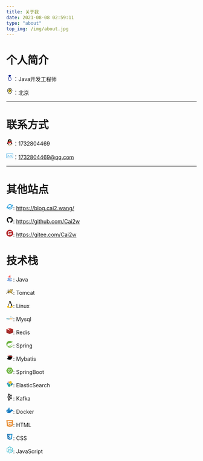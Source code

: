 ```yaml
---
title: 关于我
date: 2021-08-08 02:59:11
type: "about"
top_img: /img/about.jpg
---
```


# 个人简介

<svg t="1628617905830" class="icon" viewBox="0 0 1024 1024" version="1.1" xmlns="http://www.w3.org/2000/svg" p-id="2006" width="18" height="18"><path d="M512 992c-25.6 0-44.8-6.4-70.4-19.2l-108.8-57.6c-70.4-38.4-96-121.6-70.4-198.4L384 390.4c6.4-6.4 12.8-12.8 19.2-25.6 0 0-6.4-6.4-6.4-12.8l-51.2-89.6c-19.2-38.4-12.8-76.8 6.4-115.2s57.6-51.2 96-51.2h140.8c38.4 0 70.4 19.2 89.6 44.8 19.2 32 25.6 64 19.2 102.4-19.2 64-76.8 108.8-147.2 108.8h-19.2c-38.4 6.4-70.4 32-83.2 64l-121.6 326.4c-19.2 44.8 0 96 44.8 115.2l102.4 57.6c25.6 12.8 57.6 12.8 83.2 0l108.8-64c38.4-25.6 57.6-70.4 44.8-115.2l-89.6-243.2c-6.4-12.8 6.4-32 19.2-38.4 19.2-6.4 32 6.4 38.4 19.2l83.2 249.6c25.6 70.4-6.4 153.6-70.4 192l-108.8 64c-19.2 6.4-44.8 12.8-70.4 12.8z m-64-832c-19.2 0-32 6.4-44.8 25.6-6.4 12.8-12.8 32 0 44.8L448 320c25.6-19.2 51.2-25.6 83.2-25.6h19.2c38.4 0 76.8-25.6 89.6-64 6.4-12.8 0-32-6.4-44.8-12.8-19.2-25.6-25.6-38.4-25.6H448z" fill="#061D8C" p-id="2007"></path><path d="M450.133333 352l192-64L672 192 576 130.133333l-179.2 17.066667-32 74.666667 42.666667 98.133333z" fill="#061D8C" p-id="2008"></path></svg>：Java开发工程师

<svg t="1628617929627" class="icon" viewBox="0 0 1024 1024" version="1.1" xmlns="http://www.w3.org/2000/svg" p-id="3773" width="18" height="18"><path d="M512.396 959.558c-93.676 0-367.346-339.086-367.346-528.266 0-202.879 164.466-367.345 367.346-367.345 202.875 0 367.341 164.466 367.341 367.345 0 188.756-273.951 528.266-367.341 528.266z m0-838.671c-171.666 0-310.833 139.162-310.833 310.828 0 178.866 264.206 464.69 310.833 471.33 45.777-6.641 310.827-292.606 310.827-471.33 0.001-171.666-139.162-310.828-310.827-310.828z m0 0" p-id="3774"></path><path d="M726.443 427.76c0 118.394-173.643 316.62-214.475 316.62-40.831 0-214.329-198.225-214.329-316.62 2.986-116.267 98.096-208.969 214.403-208.969 116.305 0 211.417 92.702 214.401 208.969z m0 0" fill="#FEDB26" p-id="3775"></path><path d="M512.396 556.327c-63.641 0.175-121.11-38.03-145.585-96.776-24.471-58.747-11.125-126.454 33.815-171.517 44.939-45.059 112.611-58.593 171.422-34.281 58.815 24.317 97.174 81.684 97.174 145.325-0.077 86.652-70.179 156.942-156.826 157.249z m0-257.987c-55.638 0-100.74 45.101-100.74 100.739 0 55.634 45.102 100.736 100.74 100.736 55.634 0 100.736-45.102 100.736-100.736-0.078-55.603-45.133-100.663-100.736-100.739z m0 0" p-id="3776"></path></svg>：北京

----

# 联系方式

<svg t="1591707373682" class="icon" viewBox="0 0 1024 1024" version="1.1" xmlns="http://www.w3.org/2000/svg" p-id="2249" width="18" height="18"><path d="M511.09761 957.257c-80.159 0-153.737-25.019-201.11-62.386-24.057 6.702-54.831 17.489-74.252 30.864-16.617 11.439-14.546 23.106-11.55 27.816 13.15 20.689 225.583 13.211 286.912 6.767v-3.061z" fill="#FAAD08" p-id="2250"></path><path d="M496.65061 957.257c80.157 0 153.737-25.019 201.11-62.386 24.057 6.702 54.83 17.489 74.253 30.864 16.616 11.439 14.543 23.106 11.55 27.816-13.15 20.689-225.584 13.211-286.914 6.767v-3.061z" fill="#FAAD08" p-id="2251"></path><path d="M497.12861 474.524c131.934-0.876 237.669-25.783 273.497-35.34 8.541-2.28 13.11-6.364 13.11-6.364 0.03-1.172 0.542-20.952 0.542-31.155C784.27761 229.833 701.12561 57.173 496.64061 57.162 292.15661 57.173 209.00061 229.832 209.00061 401.665c0 10.203 0.516 29.983 0.547 31.155 0 0 3.717 3.821 10.529 5.67 33.078 8.98 140.803 35.139 276.08 36.034h0.972z" fill="#000000" p-id="2252"></path><path d="M860.28261 619.782c-8.12-26.086-19.204-56.506-30.427-85.72 0 0-6.456-0.795-9.718 0.148-100.71 29.205-222.773 47.818-315.792 46.695h-0.962C410.88561 582.017 289.65061 563.617 189.27961 534.698 185.44461 533.595 177.87261 534.063 177.87261 534.063 166.64961 563.276 155.56661 593.696 147.44761 619.782 108.72961 744.168 121.27261 795.644 130.82461 796.798c20.496 2.474 79.78-93.637 79.78-93.637 0 97.66 88.324 247.617 290.576 248.996a718.01 718.01 0 0 1 5.367 0C708.80161 950.778 797.12261 800.822 797.12261 703.162c0 0 59.284 96.111 79.783 93.637 9.55-1.154 22.093-52.63-16.623-177.017" fill="#000000" p-id="2253"></path><path d="M434.38261 316.917c-27.9 1.24-51.745-30.106-53.24-69.956-1.518-39.877 19.858-73.207 47.764-74.454 27.875-1.224 51.703 30.109 53.218 69.974 1.527 39.877-19.853 73.2-47.742 74.436m206.67-69.956c-1.494 39.85-25.34 71.194-53.24 69.956-27.888-1.238-49.269-34.559-47.742-74.435 1.513-39.868 25.341-71.201 53.216-69.974 27.909 1.247 49.285 34.576 47.767 74.453" fill="#FFFFFF" p-id="2254"></path><path d="M683.94261 368.627c-7.323-17.609-81.062-37.227-172.353-37.227h-0.98c-91.29 0-165.031 19.618-172.352 37.227a6.244 6.244 0 0 0-0.535 2.505c0 1.269 0.393 2.414 1.006 3.386 6.168 9.765 88.054 58.018 171.882 58.018h0.98c83.827 0 165.71-48.25 171.881-58.016a6.352 6.352 0 0 0 1.002-3.395c0-0.897-0.2-1.736-0.531-2.498" fill="#FAAD08" p-id="2255"></path><path d="M467.63161 256.377c1.26 15.886-7.377 30-19.266 31.542-11.907 1.544-22.569-10.083-23.836-25.978-1.243-15.895 7.381-30.008 19.25-31.538 11.927-1.549 22.607 10.088 23.852 25.974m73.097 7.935c2.533-4.118 19.827-25.77 55.62-17.886 9.401 2.07 13.75 5.116 14.668 6.316 1.355 1.77 1.726 4.29 0.352 7.684-2.722 6.725-8.338 6.542-11.454 5.226-2.01-0.85-26.94-15.889-49.905 6.553-1.579 1.545-4.405 2.074-7.085 0.242-2.678-1.834-3.786-5.553-2.196-8.135" fill="#000000" p-id="2256"></path><path d="M504.33261 584.495h-0.967c-63.568 0.752-140.646-7.504-215.286-21.92-6.391 36.262-10.25 81.838-6.936 136.196 8.37 137.384 91.62 223.736 220.118 224.996H506.48461c128.498-1.26 211.748-87.612 220.12-224.996 3.314-54.362-0.547-99.938-6.94-136.203-74.654 14.423-151.745 22.684-215.332 21.927" fill="#FFFFFF" p-id="2257"></path><path d="M323.27461 577.016v137.468s64.957 12.705 130.031 3.91V591.59c-41.225-2.262-85.688-7.304-130.031-14.574" fill="#EB1C26" p-id="2258"></path><path d="M788.09761 432.536s-121.98 40.387-283.743 41.539h-0.962c-161.497-1.147-283.328-41.401-283.744-41.539l-40.854 106.952c102.186 32.31 228.837 53.135 324.598 51.926l0.96-0.002c95.768 1.216 222.4-19.61 324.6-51.924l-40.855-106.952z" fill="#EB1C26" p-id="2259"></path></svg>：1732804469

<svg t="1628618002420" class="icon" viewBox="0 0 1024 1024" version="1.1" xmlns="http://www.w3.org/2000/svg" p-id="5360" width="18" height="18"><path d="M938.666667 853.333333 85.333333 853.333333c-47.061333 0-85.333333-38.272-85.333333-85.333333L0 256c0-47.061333 38.272-85.333333 85.333333-85.333333l853.333333 0c47.061333 0 85.333333 38.272 85.333333 85.333333l0 512C1024 815.061333 985.728 853.333333 938.666667 853.333333zM85.333333 213.333333c-23.530667 0-42.666667 19.136-42.666667 42.666667l0 512c0 23.530667 19.136 42.666667 42.666667 42.666667l853.333333 0c23.530667 0 42.666667-19.136 42.666667-42.666667L981.333333 256c0-23.530667-19.136-42.666667-42.666667-42.666667L85.333333 213.333333z" fill="#1296db" p-id="5361"></path><path d="M512 622.741333 137.749333 380.586667c-9.898667-6.421333-12.736-19.605333-6.336-29.504s19.605333-12.714667 29.504-6.336L512 571.925333 863.082667 344.746667c9.898667-6.378667 23.104-3.562667 29.504 6.336s3.562667 23.082667-6.336 29.504L512 622.741333z" fill="#1296db" p-id="5362"></path><path d="M128.021333 725.333333c-6.890667 0-13.674667-3.328-17.770667-9.493333-6.549333-9.813333-3.904-23.04 5.909333-29.589333l192-128c9.813333-6.549333 23.061333-3.904 29.589333 5.909333 6.549333 9.813333 3.904 23.04-5.909333 29.589333l-192 128C136.192 724.16 132.074667 725.333333 128.021333 725.333333z" fill="#1296db" p-id="5363"></path><path d="M895.978667 725.333333c-4.053333 0-8.170667-1.173333-11.818667-3.584l-192-128c-9.813333-6.549333-12.458667-19.776-5.909333-29.589333 6.528-9.813333 19.754667-12.458667 29.589333-5.909333l192 128c9.813333 6.549333 12.458667 19.776 5.909333 29.589333C909.653333 722.005333 902.869333 725.333333 895.978667 725.333333z" fill="#1296db" p-id="5364"></path></svg>：1732804469@qq.com

----

# 其他站点

<svg t="1628618140302" class="icon" viewBox="0 0 1024 1024" version="1.1" xmlns="http://www.w3.org/2000/svg" p-id="9140" width="18" height="18"><path d="M981.504 260.608c-28.672-64-136.704-61.44-222.72-48.128A372.224 372.224 0 0 0 163.84 489.472C96.256 524.8 12.8 619.52 40.96 681.984c16.896 37.888 60.416 57.344 128.512 57.344a473.088 473.088 0 0 0 67.072-5.632 373.248 373.248 0 0 0 668.16-157.696 40.448 40.448 0 1 0-79.36-12.8 292.864 292.864 0 0 1-498.688 153.6 1479.168 1479.168 0 0 0 256-89.6 1455.616 1455.616 0 0 0 261.12-147.968 40.448 40.448 0 0 0 29.184 5.632 40.96 40.96 0 0 0 31.232-47.616v-5.12c71.168-67.072 98.304-124.928 77.312-171.52z m-865.28 390.144a174.08 174.08 0 0 1 51.2-68.608 381.44 381.44 0 0 0 23.04 75.776 135.68 135.68 0 0 1-74.24-7.168z m432.128-97.28a1364.48 1364.48 0 0 1-272.896 92.16A293.376 293.376 0 1 1 808.96 403.456a1362.432 1362.432 0 0 1-260.608 150.016zM870.4 348.16a409.6 409.6 0 0 0-38.912-62.464 172.032 172.032 0 0 1 74.24 7.168c3.584 10.24-8.192 29.696-35.328 55.296z" p-id="9141" fill="#1296db"></path></svg>: https://blog.cai2.wang/

<svg t="1628618185078" class="icon" viewBox="0 0 1024 1024" version="1.1" xmlns="http://www.w3.org/2000/svg" p-id="10031" width="18" height="18"><path d="M960 512a435.2 435.2 0 0 1-85.76 263.36 440 440 0 0 1-220.48 161.92 26.88 26.88 0 0 1-23.04-4.16 22.72 22.72 0 0 1-7.04-17.6v-122.88a104.64 104.64 0 0 0-30.4-82.88 416 416 0 0 0 59.52-10.24 218.24 218.24 0 0 0 54.72-23.04 164.8 164.8 0 0 0 47.04-38.4 184 184 0 0 0 32-61.44 293.76 293.76 0 0 0 12.16-88 168.64 168.64 0 0 0-46.4-120 154.88 154.88 0 0 0-4.48-119.04 76.48 76.48 0 0 0-47.04 6.4 300.48 300.48 0 0 0-53.76 25.6l-22.08 13.76a416 416 0 0 0-224 0c-6.4-4.48-14.4-9.28-24.64-15.68A326.08 326.08 0 0 0 326.4 256a82.88 82.88 0 0 0-50.24-8 156.8 156.8 0 0 0-4.16 120 173.76 173.76 0 0 0-46.08 120.64A288 288 0 0 0 238.08 576a196.48 196.48 0 0 0 32 61.44 152 152 0 0 0 47.04 39.04 267.84 267.84 0 0 0 54.72 23.04 414.08 414.08 0 0 0 59.84 10.24 92.48 92.48 0 0 0-28.8 60.16 99.2 99.2 0 0 1-26.56 8.32 167.36 167.36 0 0 1-32 2.88A69.12 69.12 0 0 1 303.36 768a109.44 109.44 0 0 1-32-36.48 96 96 0 0 0-28.16-30.4 80.64 80.64 0 0 0-28.8-14.08h-11.52a41.6 41.6 0 0 0-16.96 2.56q-4.8 2.88-2.88 6.72a44.16 44.16 0 0 0 5.44 8 55.36 55.36 0 0 0 7.68 7.36l4.16 2.56a78.08 78.08 0 0 1 25.6 22.08 157.76 157.76 0 0 1 18.24 29.44l5.76 13.44a72.32 72.32 0 0 0 25.6 36.16 96 96 0 0 0 38.72 16.64 196.16 196.16 0 0 0 40.32 4.16 182.08 182.08 0 0 0 32-2.24l13.44-2.24v83.84a23.04 23.04 0 0 1-7.68 17.6 27.84 27.84 0 0 1-23.36 4.16 438.08 438.08 0 0 1-219.2-162.88A427.84 427.84 0 0 1 64 512a437.44 437.44 0 0 1 60.16-224A443.52 443.52 0 0 1 288 124.16 437.44 437.44 0 0 1 512 64a437.44 437.44 0 0 1 224 60.16A443.52 443.52 0 0 1 899.84 288 436.8 436.8 0 0 1 960 512z" fill="#000000" p-id="10032"></path></svg>: https://github.com/Cai2w

<svg t="1628618213218" class="icon" viewBox="0 0 1024 1024" version="1.1" xmlns="http://www.w3.org/2000/svg" p-id="11035" width="18" height="18"><path d="M512 0C230.4 0 0 230.4 0 512s230.4 512 512 512 512-230.4 512-512S793.6 0 512 0z m284.8 313.6c0 12.8-12.8 25.6-25.6 25.6H416c-41.6 0-76.8 35.2-76.8 76.8v243.2c0 12.8 12.8 25.6 25.6 25.6h240c41.6 0 76.8-35.2 76.8-76.8v-12.8c0-12.8-12.8-25.6-25.6-25.6H480c-12.8 0-25.6-12.8-25.6-25.6v-64c0-12.8 12.8-25.6 25.6-25.6h291.2c12.8 0 25.6 12.8 25.6 25.6v144c0 92.8-76.8 169.6-169.6 169.6H252.8c-12.8 0-25.6-12.8-25.6-25.6V412.8C227.2 310.4 310.4 224 416 224h355.2c12.8 0 25.6 12.8 25.6 25.6v64z" fill="#B32225" p-id="11036"></path></svg>: https://gitee.com/Cai2w

# 技术栈

<svg t="1628618038755" class="icon" viewBox="0 0 1024 1024" version="1.1" xmlns="http://www.w3.org/2000/svg" p-id="6253" width="18" height="18"><path d="M725.942857 170.057143c-29.257143 20.114286-56.685714 38.4-87.771428 62.171428-23.771429 18.285714-65.828571 45.714286-67.657143 78.628572-3.657143 53.028571 78.628571 102.4 34.742857 170.057143-16.457143 25.6-43.885714 36.571429-78.628572 53.028571-3.657143-7.314286 9.142857-14.628571 14.628572-21.942857 54.857143-78.628571-56.685714-104.228571-42.057143-201.142857 14.628571-96.914286 124.342857-128 226.742857-140.8z" fill="#eb382b" p-id="6254"></path><path d="M380.342857 491.885714c-25.6 10.971429-69.485714 14.628571-87.771428 40.228572 18.285714 14.628571 45.714286 14.628571 71.314285 14.628571 106.057143 5.485714 235.885714-3.657143 325.485715-20.114286 3.657143 7.314286-12.8 18.285714-21.942858 23.771429-56.685714 42.057143-232.228571 53.028571-352.914285 45.714286-40.228571-3.657143-133.485714-12.8-133.485715-49.371429-1.828571-43.885714 113.371429-49.371429 159.085715-53.028571 9.142857 0 25.6-3.657143 40.228571-1.828572zM327.314286 603.428571c10.971429 1.828571-9.142857 9.142857-5.485715 16.457143 42.057143 42.057143 175.542857 29.257143 241.371429 16.457143 14.628571-3.657143 27.428571-10.971429 38.4-9.142857 23.771429 1.828571 40.228571 31.085714 62.171429 34.742857-74.971429 34.742857-221.257143 51.2-329.142858 29.257143-27.428571-5.485714-74.971429-20.114286-76.8-42.057143-1.828571-27.428571 47.542857-40.228571 69.485715-45.714286z m32.914285 102.4c7.314286 1.828571-3.657143 7.314286-1.828571 9.142858 21.942857 40.228571 135.314286 25.6 192 12.8 10.971429-3.657143 21.942857-10.971429 32.914286-9.142858 29.257143 1.828571 40.228571 32.914286 64 38.4-80.457143 47.542857-272.457143 67.657143-351.085715 7.314286-5.485714-45.714286 31.085714-49.371429 64-58.514286z" fill="#2365C4" p-id="6255"></path><path d="M288.914286 780.8c-23.771429 5.485714-84.114286-1.828571-87.771429 29.257143-1.828571 12.8 20.114286 27.428571 34.742857 32.914286 80.457143 31.085714 243.2 34.742857 378.514286 20.114285 62.171429-7.314286 179.2-27.428571 164.571429-91.428571 18.285714 1.828571 34.742857 14.628571 38.4 32.914286 7.314286 69.485714-149.942857 96.914286-213.942858 104.228571-138.971429 14.628571-310.857143 12.8-418.742857-23.771429-34.742857-10.971429-76.8-34.742857-74.971428-67.657142 1.828571-56.685714 137.142857-73.142857 179.2-36.571429z" fill="#2365C4" p-id="6256"></path><path d="M499.2 987.428571c-93.257143-10.971429-182.857143-23.771429-257.828571-56.685714 197.485714 47.542857 486.4 43.885714 625.371428-56.685714 7.314286-5.485714 14.628571-16.457143 23.771429-14.628572-34.742857 104.228571-168.228571 111.542857-283.428572 129.828572 0-1.828571-107.885714-1.828571-107.885714-1.828572z" fill="#2365C4" p-id="6257"></path><path d="M563.2 0c16.457143 16.457143 29.257143 47.542857 29.257143 78.628571 0 96.914286-102.4 151.771429-151.771429 215.771429-10.971429 14.628571-25.6 36.571429-25.6 60.342857 0 53.028571 54.857143 111.542857 74.971429 153.6-32.914286-21.942857-74.971429-53.028571-106.057143-87.771428-29.257143-36.571429-60.342857-93.257143-32.914286-144.457143 40.228571-74.971429 162.742857-120.685714 206.628572-201.142857 10.971429-20.114286 20.114286-51.2 5.485714-74.971429z" fill="#FF1515" p-id="6258"></path><path d="M711.314286 517.485714c51.2-43.885714 138.971429-27.428571 140.8 47.542857 3.657143 85.942857-89.6 135.314286-159.085715 138.971429 31.085714-29.257143 115.2-78.628571 100.571429-149.942857-7.314286-27.428571-42.057143-45.714286-82.285714-36.571429z" fill="#2365C4" p-id="6259"></path></svg>: Java

<svg t="1628618060913" class="icon" viewBox="0 0 1414 1024" version="1.1" xmlns="http://www.w3.org/2000/svg" p-id="7232" width="18" height="18"><path d="M244.589714 658.919619c16.969143 20.870095 34.864762 40.96 53.638096 60.172191a241.859048 241.859048 0 0 0-118.24762 77.482666c-37.059048 44.714667-56.661333 103.765333-52.175238 154.428953H29.257143c19.797333-42.910476 98.742857-166.912 215.381333-292.08381m1142.345143 319.000381h-119.954286c-275.017143-143.555048-516.534857-244.784762-773.071238-266.873905 0.536381-35.693714 6.875429-76.117333 19.114667-121.173333l-23.649524-6.339048c-12.53181 46.32381-19.114667 88.161524-19.846095 125.659429a1205.052952 1205.052952 0 0 0-80.798476-2.681905c-23.015619 0-43.983238 2.145524-63.097905 5.851429-24.917333-24.868571-46.177524-48.713143-64.219429-71.241143 118.345143-123.221333 313.246476-234.691048 482.840381-276.675048 47.786667 158.768762 150.28419 267.556571 274.67581 340.748191 9.118476-5.217524 18.090667-10.727619 26.916571-16.432762l217.039238 233.667047 9.508572-0.828952c59.294476-5.071238 92.94019 27.062857 101.912381 37.059048 6.534095 7.314286 10.435048 13.994667 12.629333 19.260952" fill="#D1A41A" p-id="7233"></path><path d="M1281.024 196.315429c4.388571 215.625143-105.618286 387.267048-259.657143 475.282285-261.412571-130.194286-310.613333-460.214857-266.093714-637.220571 12.385524 67.681524 34.962286 110.104381 83.626667 130.925714 106.154667-30.378667 252.245333-32.768 359.862857-3.120762 44.860952-32.572952 62.22019-82.407619 71.728762-125.903238 11.849143 50.614857 10.48381 160.036571 10.532571 160.036572" fill="#FFDC76" p-id="7234"></path><path d="M928.816762 225.133714c9.020952 0 15.36 3.657143 19.943619 11.50781 10.727619 18.529524 8.97219 54.954667 0.048762 93.037714h-72.265143v15.847619h68.217905a334.165333 334.165333 0 0 1-29.208381 72.167619L911.847619 424.228571l90.453333 56.953905-50.95619 33.548191 8.777143 13.214476 56.905143-37.546667 61.44 40.131048 8.435809-13.409524-56.953905-35.254857s85.187048-55.344762 89.429334-58.026667l-0.097524-0.097524h0.097524c-18.773333-27.696762-24.722286-51.346286-16.871619-78.262857h6.339047l68.754286-0.048762 0.146286-15.798857h-69.241905c12.775619-29.988571 30.622476-57.051429 94.354286-57.051428v-15.798858c-58.806857 0-94.012952 23.356952-110.83581 72.850286h-126.927238c8.874667-39.594667 10.435048-78.506667-2.681905-100.985905a37.156571 37.156571 0 0 0-33.645714-19.407238c-52.370286 0-73.094095 53.589333-73.923048 55.832381l14.823619 5.558857c0.731429-1.950476 17.846857-45.543619 59.148191-45.543619z m88.015238 246.491429l-66.901333-42.130286 130.779428 0.048762-63.878095 42.081524z m69.534476-126.098286c-5.607619 17.944381-3.364571 44.958476 10.48381 68.169143h-161.206857a378.392381 378.392381 0 0 0 25.551238-68.169143h125.171809zM871.716571 272.725333" fill="#000000" p-id="7235"></path><path d="M1392.493714 941.933714c-26.819048-30.037333-79.433143-44.227048-123.367619-43.203047-27.989333-33.304381-176.518095-190.171429-206.555428-221.769143a566.857143 566.857143 0 0 0 157.159619-167.204572h81.968762v-17.554285h-71.582477c4.583619-8.143238 8.97219-16.384 13.165715-24.673524h58.416762v-17.603048h-49.932191c37.10781-80.164571 57.636571-172.129524 55.637333-272.822857l0.24381 0.097524c-0.146286-27.550476-8.679619-143.945143-24.478476-176.030476-42.76419 16.237714-120.539429 68.900571-138.142476 122.733714a857.136762 857.136762 0 0 0-262.826667 3.31581C868.205714 69.241905 798.281143 24.966095 745.618286 0c-22.28419 37.546667-32.134095 124.537905-29.598476 186.270476l-0.292572 0.146286c2.096762 55.783619 9.654857 106.983619 21.845333 154.038857-182.320762 45.153524-380.830476 164.62019-491.812571 280.039619-51.98019-70.168381-72.606476-127.75619-78.701714-171.349333-7.801905-55.100952 5.36381-105.618286 38.034285-146.139429C256.097524 239.616 328.655238 235.129905 403.260952 247.710476c-1.462857 11.800381 0.048762 23.064381 4.778667 29.988572 19.748571 29.159619 125.756952 39.399619 189.049905 11.166476-46.713905-65.438476-141.312-97.377524-167.497143-84.601905a44.860952 44.860952 0 0 0-19.748571 21.113905c-25.795048-4.632381-51.395048-8.045714-70.070858-7.899429-65.828571 0.487619-116.053333 23.454476-153.746285 70.217143-36.961524 45.933714-51.882667 102.985143-43.203048 164.912762 8.240762 58.660571 37.302857 121.07581 85.967238 185.782857-7.899429 8.484571-15.701333 17.066667-23.405714 25.697524C86.747429 796.769524 0 939.154286 0 962.80381v12.190476h156.525714l-2.730666-14.482286c-8.777143-46.713905 8.825905-105.130667 45.007238-148.72381 22.674286-27.452952 60.318476-58.709333 119.320381-73.142857 52.516571 51.2 119.417905 105.618286 193.877333 158.134857h116.345905v-12.190476a39.984762 39.984762 0 0 0-19.260953-34.035809c-18.383238-11.995429-46.811429-13.653333-72.801523-4.778667-24.868571-27.648-38.814476-64.609524-41.788953-110.543238 252.489143 22.381714 493.958095 124.342857 766.537143 266.727619h149.894095l1.950476-9.849905c2.82819-13.994667-4.827429-32.768-20.382476-50.176zM755.321905 33.987048c12.434286 67.632762 34.913524 110.055619 83.626666 130.876952 43.154286-12.336762 92.94019-19.992381 143.993905-22.77181l42.422857 92.891429 27.160381-93.720381c51.590095 1.657905 102.15619 8.387048 146.285715 20.528762 44.860952-32.621714 62.22019-82.407619 71.68-125.952 11.897905 50.663619 10.532571 160.036571 10.581333 160.085333a581.729524 581.729524 0 0 1-9.362286 117.516191l-48.371809 20.577524 42.617904 6.436571c-3.31581 14.189714-7.216762 28.281905-11.702857 42.130286l-41.301333 11.995428 32.914286 11.849143c-5.558857 14.726095-11.751619 29.257143-18.627048 43.495619H1159.070476v17.554286h59.099429c-4.388571 8.387048-9.118476 16.579048-13.994667 24.673524h-45.104762v17.603047h34.03581a508.440381 508.440381 0 0 1-171.788191 161.401905c-78.360381-39.009524-137.606095-95.963429-181.00419-161.401905h25.941333v-17.554285h-37.156571a540.769524 540.769524 0 0 1-14.092191-24.673524h51.248762v-17.603048H806.034286c-10.337524-20.967619-19.358476-42.471619-27.160381-64.463238l30.72-8.630857-38.716953-15.506286c-3.900952-12.580571-7.460571-25.258667-10.581333-38.034285l59.684571-4.096-68.266666-36.181334c-16.725333-92.208762-13.360762-181.686857 3.608381-249.075809zM179.98019 796.086857c-37.059048 44.714667-56.661333 103.765333-52.175238 154.428953H29.208381c19.797333-42.910476 98.742857-166.863238 215.381333-292.08381 16.091429 19.894857 33.938286 39.984762 53.638096 60.17219a241.664 241.664 0 0 0-118.24762 77.531429z m1087.000381 181.345524c-275.017143-143.506286-516.534857-244.736-773.12-266.825143 0.585143-35.693714 6.92419-76.117333 19.114667-121.173333l-23.552-6.38781c-12.580571 46.32381-19.163429 88.259048-19.894857 125.708191a1220.315429 1220.315429 0 0 0-80.798476-2.730667c-23.015619 0-43.983238 2.145524-63.097905 5.851429a869.376 869.376 0 0 1-64.219429-71.192381 878.787048 878.787048 0 0 1 111.177143-96.548572l57.295238 39.497143-18.724571-66.755048c17.554286-11.800381 35.401143-23.113143 53.540571-33.987047l84.845715 43.105524-39.838477-68.656762c11.605333-6.290286 23.30819-12.336762 35.108572-18.188191l118.491428 79.481905-38.912-115.321905c40.472381-16.335238 80.798476-29.647238 119.808-39.302095 8.874667 29.45219 19.992381 58.172952 33.353143 85.820952h-53.833143v17.65181h62.70781c4.388571 8.387048 8.97219 16.579048 13.750857 24.624762h-76.458667v17.603047h87.332572c53.589333 83.139048 125.952 146.773333 207.872 194.998858 9.118476-5.266286 18.041905-10.727619 26.867809-16.481524l21.455239 23.113143-36.08381 55.491047 61.586286-28.086857 35.59619 38.375619-60.220952 45.836191 82.895238-21.455238 111.859809 120.441904 9.508572-0.78019c59.245714-5.071238 92.94019 27.062857 101.912381 37.059047 6.534095 7.314286 10.48381 13.945905 12.629333 19.212191h-119.954286z" fill="#000000" p-id="7236"></path></svg>: Tomcat

<svg t="1628618102954" class="icon" viewBox="0 0 1024 1024" version="1.1" xmlns="http://www.w3.org/2000/svg" p-id="8242" width="18" height="18"><path d="M557.597 148.521a54.603 54.603 0 0 0-20.9 25.886 63.578 63.578 0 0 0 1.67 41.757 69.25 69.25 0 0 0 24.667 35.198 45.12 45.12 0 0 0 20.162 7.808 36.75 36.75 0 0 0 21.18-3.681 40.876 40.876 0 0 0 17.571-19.2 70.837 70.837 0 0 0 5.791-25.793 87.129 87.129 0 0 0-4.188-33.401 56.092 56.092 0 0 0-21.636-28.8 42.254 42.254 0 0 0-17.085-6.399 36.448 36.448 0 0 0-18.109 2.017 45.305 45.305 0 0 0-9.185 5.023" fill="#FFFFFF" p-id="8243"></path><path d="M873.57 600.998a468.41 468.41 0 0 0-26.336-91.578 262.727 262.727 0 0 0-32.7-61.883c-13.762-18.303-31.103-33.724-44.578-52.252-7.102-9.6-13.117-20.352-20.51-29.854a846.445 846.445 0 0 1-8.801-18.62c-8.888-19.358-16.962-39.198-27.52-57.598a185.116 185.116 0 0 0-5.15-8.54c-1.341-17.725-3.2-35.424-4.162-53.18a500.337 500.337 0 0 0-8.924-106.235 172.941 172.941 0 0 0-21.119-47.42 162.686 162.686 0 0 0-41.276-44.48A159.313 159.313 0 0 0 541.106 0.083a142.96 142.96 0 0 0-69.276 16 124.749 124.749 0 0 0-52.058 54.203 179.51 179.51 0 0 0-16.573 73.786c-0.834 24.959 1.475 49.918 2.402 74.908 0.962 25.947 0.445 51.996 2.59 77.882 0.702 8.35 1.664 16.67 1.628 25.056 0 4.162-0.256 8.381-0.322 12.544l-0.323 0.896a531.895 531.895 0 0 1-37.436 55.257 2415.978 2415.978 0 0 1-28.799 35.936 217.263 217.263 0 0 0-31.578 46.56 332.52 332.52 0 0 0-13.757 45.049l-0.354 1.28a350.055 350.055 0 0 1-19.936 51.197c-0.737 1.542-1.505 3.2-2.243 4.608a905.486 905.486 0 0 1-14.975 29.403l-5.985 11.233a182.275 182.275 0 0 0-10.014 20.858 69.028 69.028 0 0 0-3.712 13.28 70.197 70.197 0 0 0 1.792 28.8c0.61 2.365 1.31 4.669 2.114 6.973a151.08 151.08 0 0 0 8.704 20.095c1.536 2.975 3.2 5.918 4.766 8.832l1.44 2.109a293.4 293.4 0 0 0 4.924 8.227l0.195 0.323a237.07 237.07 0 0 0 6.016 9.052l0.291 0.42a645.015 645.015 0 0 0 6.4 8.729 231.507 231.507 0 0 0 43.964 87.579c-3.2 5.601-6.113 11.264-9.344 16.793a254.116 254.116 0 0 0-27.77 52.544 63.168 63.168 0 0 0-2.114 29.44 42.238 42.238 0 0 0 14.525 25.306 44.005 44.005 0 0 0 17.566 8.125 78.313 78.313 0 0 0 19.389 1.7 315.645 315.645 0 0 0 72.537-14.305 808.215 808.215 0 0 1 42.776-9.983 254.914 254.914 0 0 1 45.468-6.205c3.774 0 7.552 0 11.295-0.384a211.23 211.23 0 0 0 31.323 1.152l3.84-0.22c2.718 0.322 5.442 0.48 8.16 0.64 18.37 1.049 36.735 2.846 54.91 5.6a534.09 534.09 0 0 1 47.65 9.406 363.904 363.904 0 0 0 74.55 14.304 80.975 80.975 0 0 0 19.91-1.572 44.194 44.194 0 0 0 18.037-8.253 42.295 42.295 0 0 0 14.56-25.343 62.973 62.973 0 0 0-2.17-29.5 244.552 244.552 0 0 0-28.287-52.375c-4.03-6.79-7.777-13.732-11.775-20.48a363.131 363.131 0 0 0 45.085-62.614 61.463 61.463 0 0 0 22.783-2.883 95.515 95.515 0 0 0 47.993-35.997 54.853 54.853 0 0 0 8.032-16.42 108.765 108.765 0 0 0 15.355-39.1 195.581 195.581 0 0 0-1.705-69.536z" fill="#020204" p-id="8244"></path><path d="M447.204 287.006a39.683 39.683 0 0 0-7.137 15.068 79.874 79.874 0 0 0-2.079 16.64 147.173 147.173 0 0 1-2.785 33.34 102.565 102.565 0 0 1-17.248 31.327 190.077 190.077 0 0 0-30.176 54.137 96.047 96.047 0 0 0-3.487 37.313 394.859 394.859 0 0 0-34.748 62.81 343.359 343.359 0 0 0-28.256 104.694 267.263 267.263 0 0 0 18.815 130.616 214.007 214.007 0 0 0 55.74 77.657 190.733 190.733 0 0 0 40.732 27.038 182.582 182.582 0 0 0 163.603-1.603 318.082 318.082 0 0 0 69.435-54.879 241.854 241.854 0 0 0 35.198-40 224.452 224.452 0 0 0 29.403-97.656 318.558 318.558 0 0 0-18.78-176.525 194.844 194.844 0 0 0-35.198-50.589 277.221 277.221 0 0 0-22.399-75.322c-7.935-17.213-17.602-33.627-24.959-51.198-3.01-7.167-5.632-14.525-8.99-21.534a64.576 64.576 0 0 0-13.122-19.199 54.065 54.065 0 0 0-20.51-11.903 89.279 89.279 0 0 0-23.49-4.035c-15.999-0.798-31.998 1.28-47.803 0.64-12.8-0.512-25.307-2.718-37.979-1.981a58.545 58.545 0 0 0-18.559 3.901 37.39 37.39 0 0 0-15.262 11.038m5.16-138.28a25.87 25.87 0 0 0-15.999 7.137 36.1 36.1 0 0 0-9.307 15.042 91.06 91.06 0 0 0-2.079 35.454 104.579 104.579 0 0 0 5.601 31.743 41.44 41.44 0 0 0 8.606 13.568 29.623 29.623 0 0 0 13.757 8.125 27.826 27.826 0 0 0 14.976-0.543 32.47 32.47 0 0 0 12.8-7.808 43.134 43.134 0 0 0 10.879-19.004 75.358 75.358 0 0 0 2.529-21.918 91.388 91.388 0 0 0-4.224-27.263 61.386 61.386 0 0 0-13.951-23.679 39.51 39.51 0 0 0-10.685-8.002 26.331 26.331 0 0 0-12.959-2.847m105.33-0.005a54.603 54.603 0 0 0-20.9 25.886 63.578 63.578 0 0 0 1.67 41.757 69.25 69.25 0 0 0 24.667 35.198 45.12 45.12 0 0 0 20.162 7.808 36.75 36.75 0 0 0 21.18-3.681 40.876 40.876 0 0 0 17.571-19.2 70.837 70.837 0 0 0 5.791-25.793 87.129 87.129 0 0 0-4.188-33.401 56.092 56.092 0 0 0-21.636-28.8 42.254 42.254 0 0 0-17.085-6.399 36.448 36.448 0 0 0-18.109 2.017 45.305 45.305 0 0 0-9.185 5.023" fill="#FFFFFF" p-id="8245"></path><path d="M579.039 176.552a21.513 21.513 0 0 0-9.861 3.2 25.927 25.927 0 0 0-7.485 7.295 37.656 37.656 0 0 0-5.985 19.84 41.895 41.895 0 0 0 2.109 15.518 29.336 29.336 0 0 0 8.74 12.8 25.24 25.24 0 0 0 14.78 5.759 24.76 24.76 0 0 0 15.232-4.352 27.314 27.314 0 0 0 8.386-9.6 35.674 35.674 0 0 0 3.809-12.226 37.712 37.712 0 0 0-3.584-22.076 30.908 30.908 0 0 0-16.45-14.878 23.254 23.254 0 0 0-9.6-1.505" fill="#020204" p-id="8246"></path><path d="M452.324 148.521a25.87 25.87 0 0 0-16 7.137 36.1 36.1 0 0 0-9.307 15.042 91.06 91.06 0 0 0-2.079 35.454 104.579 104.579 0 0 0 5.601 31.743 41.44 41.44 0 0 0 8.606 13.568 29.623 29.623 0 0 0 13.757 8.125 27.826 27.826 0 0 0 14.976-0.543 32.47 32.47 0 0 0 12.8-7.808 43.134 43.134 0 0 0 10.879-19.004 75.358 75.358 0 0 0 2.529-21.918 91.388 91.388 0 0 0-4.224-27.263 61.386 61.386 0 0 0-13.951-23.679 39.51 39.51 0 0 0-10.685-8.002 26.331 26.331 0 0 0-12.959-2.847" fill="#FFFFFF" p-id="8247"></path><path d="M437.958 197.794a44.926 44.926 0 0 0 1.28 22.399 37.618 37.618 0 0 0 7.935 12.8 26.235 26.235 0 0 0 7.746 6.015 14.387 14.387 0 0 0 9.6 1.214 14.156 14.156 0 0 0 7.424-4.992 24.44 24.44 0 0 0 4.065-8.095 44.998 44.998 0 0 0-0.42-26.459 34.472 34.472 0 0 0-10.112-16.444 20.018 20.018 0 0 0-8.191-4.286 14.284 14.284 0 0 0-9.282 0.738 15.75 15.75 0 0 0-7.168 7.234 32.94 32.94 0 0 0-2.975 9.886" fill="#020204" p-id="8248"></path><path d="M423.975 291.066a9.109 9.109 0 0 0 1.086 2.816 12.764 12.764 0 0 0 3.742 3.773c1.408 1.024 2.914 1.854 4.383 2.786a79.234 79.234 0 0 1 19.808 19.199 124.35 124.35 0 0 0 24.38 27.677 51.403 51.403 0 0 0 24.381 8.735 79.782 79.782 0 0 0 30.335-3.523 107.167 107.167 0 0 0 26.014-11.422 271.81 271.81 0 0 1 45.146-29.597c3.712-1.342 7.552-2.335 11.105-3.999a17.484 17.484 0 0 0 8.637-7.741 37.2 37.2 0 0 0 2.114-11.105c0.574-3.999 1.854-7.9 2.56-11.868a19.977 19.977 0 0 0-0.926-11.939 15.431 15.431 0 0 0-7.01-6.973 23.981 23.981 0 0 0-9.599-2.401 143.098 143.098 0 0 0-19.998 1.986c-8.857 0.799-17.76-0.322-26.654 0-11.033 0.323-21.948 2.816-32.986 3.2-12.605 0.61-25.18-1.346-37.79-1.858a78.03 78.03 0 0 0-16.352 0.768 37.774 37.774 0 0 0-15.165 5.857 145.356 145.356 0 0 0-11.903 10.623 30.299 30.299 0 0 1-6.559 4.51 16.947 16.947 0 0 1-7.71 1.823 12.492 12.492 0 0 0-4.096 0 5.54 5.54 0 0 0-2.14 1.342 12.441 12.441 0 0 0-1.603 2.017 35.158 35.158 0 0 0-2.913 5.217" fill="#D99A03" p-id="8249"></path><path d="M451.75 263.168a194.885 194.885 0 0 0-13.024 8.576 16.035 16.035 0 0 0-5.601 5.663 13.306 13.306 0 0 0-1.024 5.565c0.107 1.9 0.107 3.799 0 5.693-0.16 1.28-0.512 2.56-0.579 3.87a6.4 6.4 0 0 0 0.195 1.92 4.045 4.045 0 0 0 0.926 1.695 4.9 4.9 0 0 0 2.176 1.25c0.799 0.255 1.628 0.383 2.463 0.573a24.232 24.232 0 0 1 10.337 6.016c3.01 2.687 5.698 5.729 8.831 8.289a49.667 49.667 0 0 0 30.622 9.922 138.065 138.065 0 0 0 32.382-4.51A195.847 195.847 0 0 0 544 310.874a109.4 109.4 0 0 0 33.79-20.126 115.86 115.86 0 0 1 13.788-11.422c4.48-2.816 9.6-4.675 14.049-7.363 0.41-0.235 0.809-0.501 1.177-0.798s0.681-0.666 0.901-1.086a3.195 3.195 0 0 0 0-2.401 6.45 6.45 0 0 0-0.993-2.017 14.51 14.51 0 0 0-1.884-1.92 30.156 30.156 0 0 0-17.469-6.052c-6.4-0.481-12.58 0-18.754-1.182a122.593 122.593 0 0 1-16.956-4.926 123.628 123.628 0 0 0-18.022-4.382 119.035 119.035 0 0 0-43.354 1.06 126.674 126.674 0 0 0-38.399 14.975" fill="#604405" p-id="8250"></path><path d="M450.342 248.034a79.49 79.49 0 0 0-17.15 15.646 37.026 37.026 0 0 0-6.785 11.392 86.171 86.171 0 0 0-2.206 10.24 19.046 19.046 0 0 0-0.574 3.87c0 0.65 0.098 1.295 0.287 1.92a4.362 4.362 0 0 0 0.993 1.695 5.424 5.424 0 0 0 2.883 1.438c1.054 0.226 2.14 0.256 3.2 0.384a30.156 30.156 0 0 1 13.372 5.694c4.035 2.785 7.742 5.985 11.873 8.606a62.031 62.031 0 0 0 30.811 8.765 137.717 137.717 0 0 0 32.158-3.2 144.716 144.716 0 0 0 24.8-6.973 148.832 148.832 0 0 0 33.79-20.126 141.393 141.393 0 0 0 13.788-11.422c1.47-1.408 2.882-2.883 4.45-4.163a16.05 16.05 0 0 1 5.247-3.04 19.455 19.455 0 0 1 9.18-0.16c2.268 0.502 4.587 0.769 6.911 0.8a10.25 10.25 0 0 0 3.426-0.543 6.963 6.963 0 0 0 2.815-2.018 6.721 6.721 0 0 0 1.47-4.254 8.632 8.632 0 0 0-1.244-4.352 14.888 14.888 0 0 0-7.04-5.662 69.373 69.373 0 0 0-12.032-3.523 172.69 172.69 0 0 1-36.191-13.22c-5.724-2.846-11.29-5.98-16.957-9.02a99.923 99.923 0 0 0-18.017-8.003 70.812 70.812 0 0 0-43.36 1.951 92.832 92.832 0 0 0-39.964 27.355" fill="#F5BD0C" p-id="8251"></path><path d="M522.531 230.463c0.763 2.494 4.767 2.079 7.07 3.2 2.3 1.121 3.651 3.2 5.92 3.395s5.57-0.768 5.856-2.914c0.384-2.846-3.773-4.674-6.4-5.693a13.67 13.67 0 0 0-11.104-0.225c-0.773 0.445-1.603 1.408-1.342 2.237z m-38.178-1.408c-2.974-0.962-7.869 4.255-6.4 6.943 0.45 0.737 1.792 1.664 2.688 1.182 0.896-0.48 2.494-3.455 3.968-4.48 1.121-0.732 0.896-3.291-0.256-3.645z" fill="#CD8907" p-id="8252"></path><path d="M959.388 848.499a56.712 56.712 0 0 1-9.405 15.84 102.6 102.6 0 0 1-33.059 23.449 655.292 655.292 0 0 0-61.53 32.48 252.984 252.984 0 0 0-36.289 29.213 290.584 290.584 0 0 1-29.5 26.782 84.86 84.86 0 0 1-36.734 15.549 88.06 88.06 0 0 1-47.773-7.23 57.331 57.331 0 0 1-26.587-20.801 62.492 62.492 0 0 1-7.454-33.15 345.162 345.162 0 0 1 7.265-60.383c2.938-16.604 5.76-33.243 7.551-50.041a515.256 515.256 0 0 0 1.06-91.926 69.68 69.68 0 0 1 0-15.39 19.552 19.552 0 0 1 19.9-18.242 71.575 71.575 0 0 1 14.177 1.178 299.737 299.737 0 0 1 33.054 5.729c6.814 1.792 13.47 4.188 20.29 6.051a93.15 93.15 0 0 0 34.968 3.2 270.55 270.55 0 0 1 37.502-5.888 55.52 55.52 0 0 1 15.324 2.688 32.649 32.649 0 0 1 13.762 7.68 30.135 30.135 0 0 1 6.4 10.234 62.142 62.142 0 0 1 3.906 17.536c0.174 5.355 0.635 10.695 1.377 15.999a52.222 52.222 0 0 0 11.775 23.167 149.851 149.851 0 0 0 19.005 17.791c6.692 5.632 13.409 11.202 20.607 16 3.39 2.298 6.881 4.48 10.081 7.004a31.753 31.753 0 0 1 8.161 9.087 22.594 22.594 0 0 1 2.268 15.994" fill="#F5BD0C" p-id="8253"></path><path d="M959.388 848.499a56.712 56.712 0 0 1-9.405 15.84 102.6 102.6 0 0 1-33.059 23.449 655.292 655.292 0 0 0-61.53 32.48 252.984 252.984 0 0 0-36.289 29.213 290.584 290.584 0 0 1-29.5 26.782 84.86 84.86 0 0 1-36.734 15.549 88.06 88.06 0 0 1-47.773-7.23 57.331 57.331 0 0 1-26.587-20.801 62.492 62.492 0 0 1-7.454-33.15 345.162 345.162 0 0 1 7.265-60.383c2.938-16.604 5.76-33.243 7.551-50.041a515.256 515.256 0 0 0 1.06-91.926 69.68 69.68 0 0 1 0-15.39 19.552 19.552 0 0 1 19.9-18.242 71.575 71.575 0 0 1 14.177 1.178 299.737 299.737 0 0 1 33.054 5.729c6.814 1.792 13.47 4.188 20.29 6.051a93.15 93.15 0 0 0 34.968 3.2 270.55 270.55 0 0 1 37.502-5.888 55.52 55.52 0 0 1 15.324 2.688 32.649 32.649 0 0 1 13.762 7.68 30.135 30.135 0 0 1 6.4 10.234 62.142 62.142 0 0 1 3.906 17.536c0.174 5.355 0.635 10.695 1.377 15.999a52.222 52.222 0 0 0 11.775 23.167 149.851 149.851 0 0 0 19.005 17.791c6.692 5.632 13.409 11.202 20.607 16 3.39 2.298 6.881 4.48 10.081 7.004a31.753 31.753 0 0 1 8.161 9.087 22.594 22.594 0 0 1 2.268 15.994M263.03 678.43a30.376 30.376 0 0 1 17.054-1.571 42.105 42.105 0 0 1 16 6.753 100.604 100.604 0 0 1 23.453 25.307c15.615 21.498 30.621 43.446 44.255 66.235 11.039 18.492 21.18 37.6 33.95 54.97 8.32 11.33 17.724 21.857 26.11 33.151a114.248 114.248 0 0 1 19.522 37.15 74.467 74.467 0 0 1-5.442 53.307 70.346 70.346 0 0 1-25.983 27.867 66.926 66.926 0 0 1-36.796 9.6 180.427 180.427 0 0 1-58.335-18.401c-38.685-15.42-80.729-20.249-120.596-32.25-12.257-3.68-24.32-8.063-36.638-11.458a108.36 108.36 0 0 1-16.224-5.18 28.077 28.077 0 0 1-12.8-10.752 24.319 24.319 0 0 1-3.2-12.8 39.56 39.56 0 0 1 2.591-12.8c3.005-8.258 7.838-15.743 11.105-23.904a100.348 100.348 0 0 0 5.565-42.36c-0.706-14.341-3.2-28.544-4.034-42.88-0.63-6.399-0.425-12.85 0.609-19.198a28.804 28.804 0 0 1 24.222-24.642 78.23 78.23 0 0 1 17.663-1.121 167.776 167.776 0 0 0 17.725 0 40.585 40.585 0 0 0 16.926-4.736 40.108 40.108 0 0 0 12.16-11.484 139.376 139.376 0 0 0 8.703-14.402 91.916 91.916 0 0 1 9.154-14.11 34.866 34.866 0 0 1 13.183-10.24" fill="#F5BD0C" p-id="8254"></path><path d="M263.03 678.43a30.376 30.376 0 0 1 17.054-1.572 42.105 42.105 0 0 1 16 6.753 100.604 100.604 0 0 1 23.453 25.307c15.615 21.498 30.621 43.446 44.255 66.235 11.039 18.492 21.18 37.6 33.95 54.97 8.32 11.33 17.724 21.857 26.11 33.151a114.248 114.248 0 0 1 19.522 37.15 74.467 74.467 0 0 1-5.442 53.307 70.346 70.346 0 0 1-25.983 27.867 66.926 66.926 0 0 1-36.796 9.6 180.427 180.427 0 0 1-58.335-18.401c-38.685-15.42-80.729-20.249-120.596-32.25-12.257-3.68-24.32-8.063-36.638-11.458a108.36 108.36 0 0 1-16.224-5.18 28.077 28.077 0 0 1-12.8-10.752 24.319 24.319 0 0 1-3.2-12.8 39.56 39.56 0 0 1 2.591-12.8c3.005-8.258 7.838-15.743 11.105-23.904a100.348 100.348 0 0 0 5.565-42.36c-0.706-14.341-3.2-28.544-4.034-42.88-0.63-6.399-0.425-12.85 0.609-19.198a28.804 28.804 0 0 1 24.222-24.642 78.23 78.23 0 0 1 17.663-1.121 167.776 167.776 0 0 0 17.725 0 40.585 40.585 0 0 0 16.926-4.736 40.108 40.108 0 0 0 12.16-11.484 139.376 139.376 0 0 0 8.703-14.402 91.916 91.916 0 0 1 9.154-14.11 34.866 34.866 0 0 1 13.183-10.24" fill="#F5BD0C" p-id="8255"></path><path d="M271.477 687.804a26.183 26.183 0 0 1 15.457-1.024 36.243 36.243 0 0 1 13.982 6.845 88.419 88.419 0 0 1 19.548 24.288c13.28 21.503 26.238 43.201 38.398 65.375a433.093 433.093 0 0 0 29.536 49.053c7.552 10.168 16.189 19.486 23.9 29.53a99.728 99.728 0 0 1 18.016 33.182 65.375 65.375 0 0 1-4.992 47.547 63.352 63.352 0 0 1-23.997 25.082 61.724 61.724 0 0 1-33.693 8.32 188.5 188.5 0 0 1-53.404-16.537c-33.755-12.262-70.392-13.89-104.95-23.459-12.416-3.353-24.51-7.869-36.991-11.002a112.605 112.605 0 0 1-16.384-4.736 26.556 26.556 0 0 1-13.025-10.562 23.116 23.116 0 0 1-2.815-12.221 38.194 38.194 0 0 1 2.718-12.354c3.006-7.905 7.741-15.068 10.782-22.973a88.624 88.624 0 0 0 4.322-37.855c-0.86-12.795-3.2-25.436-3.84-38.204a65.257 65.257 0 0 1 0.768-17.09 29.336 29.336 0 0 1 7.68-15.068 29.89 29.89 0 0 1 16.639-7.71 77.078 77.078 0 0 1 18.559 0c6.17 0.747 12.38 1.04 18.59 0.86a34.866 34.866 0 0 0 17.602-5.37 35.183 35.183 0 0 0 10.849-12.8 135.617 135.617 0 0 0 6.594-15.426 72.977 72.977 0 0 1 7.424-15.073 29.065 29.065 0 0 1 12.8-10.808" fill="#F5BD0C" p-id="8256"></path></svg>: Linux

<svg t="1628618238784" class="icon" viewBox="0 0 1024 1024" version="1.1" xmlns="http://www.w3.org/2000/svg" p-id="11908" width="18" height="18"><path d="M416.853 616.96v95.147h-56.746c-18.347-0.427-20.054-10.667-19.627-14.934V616.96h-38.4c0.853 0.853 0 81.067 0 82.773 0.427 16.64 21.333 31.147 54.613 31.574h59.734v1.28c0 3.413 2.56 15.36-19.2 17.92H302.08v19.2h99.84c16.64-0.427 53.333-4.267 52.907-33.707V616.96zM266.24 563.2c-27.307-8.533-45.227-1.28-53.76 17.493L158.293 702.72l-52.48-122.453c-5.973-14.08-17.92-21.334-34.986-20.907a71.253 71.253 0 0 0-18.774 3.413c-11.52 3.414-17.066 10.24-17.066 23.894V730.88h38.4v-140.8l52.906 120.32c6.4 14.933 15.36 20.48 32.854 20.48s26.026-5.547 32.853-20.48l52.907-117.333V730.88h37.973V587.093c0.427-13.653-5.12-20.48-16.64-23.893z" fill="#017590" p-id="11909"></path><path d="M474.027 597.76v23.467c0 16.64 14.506 30.293 46.506 33.706H569.6c21.333 0 19.2 16.64 19.2 19.2v19.2a17.92 17.92 0 0 1-19.2 19.2h-95.573v19.2H569.6a82.347 82.347 0 0 0 34.133-7.253c16.214-7.253 22.614-17.493 22.614-30.293V666.88c0-29.44-36.267-30.293-57.174-30.293H531.2c-14.933 0-17.493-8.96-19.2-19.2v-19.2c1.707-7.68 5.12-17.92 18.347-19.2h96v-19.2h-90.454c-14.933 0-61.866 1.706-61.866 37.973z m342.613 95.147V597.76c0-20.053-13.227-34.133-41.387-37.973h-92.16c-28.16 3.84-37.973 17.92-37.973 37.973v95.147c0 18.346 10.24 29.866 31.573 35.413a72.107 72.107 0 0 0 19.627 2.987h67.413l21.334 19.2h43.093l-29.44-26.454c13.653-5.973 17.92-14.933 17.92-31.146z m-41.387 9.813l-10.24-9.387H721.92l21.333 19.2h-37.12a23.04 23.04 0 0 1-22.613-19.2v-93.44a21.333 21.333 0 0 1 22.613-20.906H755.2a24.747 24.747 0 0 1 23.467 19.2s0.426 88.746 0.426 95.146a12.373 12.373 0 0 1-3.84 9.387z m125.44 9.387c-19.626 0-26.453-8.107-26.453-20.054V559.787h-37.973V692.48c0 23.04 13.226 35.84 47.36 38.4h104.96v-19.2z" fill="#F49214" p-id="11910"></path><path d="M692.907 317.867a43.52 43.52 0 0 0-10.667 1.28h0.427a75.52 75.52 0 0 0 8.106 10.24l5.547 12.373h0.427a14.507 14.507 0 0 0 5.12-12.8c-1.28-1.28-1.707-3.413-2.987-5.12s-4.267-3.84-5.973-5.973z" fill="#017590" p-id="11911"></path><path d="M866.133 489.387c3.84 5.12 19.2 8.106 26.027 11.093a160.427 160.427 0 0 1 17.493 6.827c8.96 5.12 17.494 11.52 25.6 17.493s16.64 9.387 17.494 14.507c-20.48-0.427-36.267 1.28-49.494 6.826-3.84 1.707-9.813 1.707-10.666 6.4s2.56 5.547 3.84 8.107a64.853 64.853 0 0 0 13.226 15.787c5.12 3.84 10.667 8.106 16.214 11.52s21.333 9.386 30.72 15.786 11.52 8.107 17.066 12.374 4.694 5.12 8.107 6.4c-1.707-2.56-2.133-5.547-3.84-8.107l-7.68-7.68a124.587 124.587 0 0 0-26.88-25.6c-8.107-5.547-25.6-13.653-29.013-22.613h-0.427a121.173 121.173 0 0 0 17.493-4.267c8.96-2.133 16.64-1.707 25.6-3.84l12.374-3.413v-2.56c-4.694-4.694-7.68-10.667-12.8-14.934a370.773 370.773 0 0 0-41.814-31.573c-8.106-5.12-18.346-8.533-26.88-12.8s-8.106-2.133-9.813-4.693a121.6 121.6 0 0 1-10.667-19.627 706.414 706.414 0 0 1-20.906-44.373 238.933 238.933 0 0 0-12.8-29.014c-26.454-43.52-55.04-69.546-98.987-95.573-9.387-5.547-20.48-7.68-32.427-10.24l-19.2-1.28a97.28 97.28 0 0 1-11.52-8.96c-8.96-5.547-27.306-15.787-42.24-15.787a20.053 20.053 0 0 0-20.906 13.227c-6.827 16.64 10.24 32.853 16.213 41.387a126.293 126.293 0 0 1 12.8 19.2c2.133 4.266 2.133 8.96 3.84 13.226a348.587 348.587 0 0 0 16.64 34.987 117.76 117.76 0 0 0 9.387 15.787c2.133 2.986 5.973 4.266 6.4 8.533s-3.84 12.8-5.974 19.2c-8.96 28.587-5.546 64.427 7.68 85.333 4.267 6.4 13.654 20.48 26.88 15.36s8.96-19.2 12.374-32c0.853-2.986 0.426-5.12 1.706-6.826l10.24 20.906a145.92 145.92 0 0 0 33.28 34.56c5.974 4.694 10.667 12.374 18.774 14.934h-0.427c-1.28-2.56-3.84-3.414-5.973-5.12a128.853 128.853 0 0 1-13.227-15.36 344.32 344.32 0 0 1-28.587-46.507c-4.266-7.68-7.68-16.64-11.093-24.32s-1.28-7.68-4.267-9.387c-3.84 5.974-9.386 10.667-12.373 17.494s-5.12 24.32-6.827 38.4h-1.28c-8.106-2.134-11.093-10.24-14.08-17.494a109.653 109.653 0 0 1-2.133-68.266c1.707-5.547 9.387-22.614 6.4-27.307s-6.4-7.68-9.387-11.52a87.893 87.893 0 0 1-9.386-16.213c-6.4-14.08-11.947-30.72-18.774-44.8a126.72 126.72 0 0 0-12.8-19.627c-4.693-6.827-10.24-11.52-14.08-19.627s-2.986-7.253-1.28-10.24a4.693 4.693 0 0 1 3.414-3.413c3.413-2.56 12.8 0.853 16.213 2.133a143.787 143.787 0 0 1 25.173 12.8c3.84 2.56 7.68 7.254 12.374 8.96h5.12c8.106 1.707 17.493 0.427 25.173 2.987a149.76 149.76 0 0 1 36.693 17.493 226.133 226.133 0 0 1 80.214 85.76c2.986 5.974 4.266 11.52 7.253 17.494s11.947 25.173 17.493 37.12a170.667 170.667 0 0 0 17.92 34.56z" fill="#017590" p-id="11912"></path></svg>: Mysql

<svg t="1628618258323" class="icon" viewBox="0 0 1191 1024" version="1.1" xmlns="http://www.w3.org/2000/svg" p-id="12867" width="18" height="18"><path d="M1144.888041 786.352873c-63.5904 33.145018-393.001891 168.587636-463.131928 205.149091-70.130036 36.566109-109.088582 36.212364-164.491636 9.728-55.3984-26.484364-405.950836-168.084945-469.099054-198.269673C16.607604 787.879564 0.009495 775.144727 0.009495 763.117382v-120.441018s456.378182-99.351273 530.054982-125.784437c73.672145-26.433164 99.234909-27.387345 161.931636-4.421818 62.706036 22.974836 437.611055 90.614691 499.577019 113.310255l-0.027928 118.737454c0.009309 11.906327-14.289455 24.966982-46.657163 41.835055" fill="#912626" p-id="12868"></path><path d="M1144.864768 666.624c-63.585745 33.131055-392.987927 168.578327-463.117964 205.135127-70.125382 36.570764-109.083927 36.212364-164.482327 9.728-55.403055-26.465745-405.941527-168.0896-469.085091-198.255709-63.143564-30.184727-64.465455-50.957964-2.438982-75.245382 62.026473-24.296727 410.642618-161.070545 484.328728-187.503709 73.672145-26.423855 99.230255-27.387345 161.926981-4.412509 62.701382 22.965527 390.139345 153.297455 452.096 175.988364 61.979927 22.718836 64.3584 41.425455 0.772655 74.565818" fill="#C6302B" p-id="12869"></path><path d="M1144.888041 591.471709c-63.5904 33.149673-393.001891 168.587636-463.131928 205.163055-70.130036 36.552145-109.088582 36.1984-164.491636 9.714036-55.403055-26.4704-405.950836-168.084945-469.099054-198.269673C16.607604 592.9984 0.009495 580.282182 0.009495 568.250182V447.7952s456.378182-99.346618 530.054982-125.779782c73.672145-26.433164 99.234909-27.392 161.931636-4.421818C754.706804 340.563782 1129.611823 408.189673 1191.573132 430.889891l-0.027928 118.751418c0.009309 11.901673-14.289455 24.962327-46.657163 41.8304" fill="#912626" p-id="12870"></path><path d="M1144.864768 471.742836c-63.585745 33.140364-392.987927 168.578327-463.117964 205.149091-70.125382 36.5568-109.083927 36.1984-164.482327 9.714037-55.403055-26.465745-405.941527-168.084945-469.085091-198.255709-63.143564-30.175418-64.465455-50.953309-2.438982-75.250037C107.766877 388.817455 456.387677 252.034327 530.069132 225.605818c73.672145-26.428509 99.230255-27.387345 161.926981-4.417163 62.701382 22.965527 390.139345 153.288145 452.096 175.988363 61.979927 22.714182 64.3584 41.425455 0.772655 74.565818" fill="#C6302B" p-id="12871"></path><path d="M1144.888041 389.366691c-63.5904 33.140364-393.001891 168.587636-463.131928 205.163054-70.130036 36.5568-109.088582 36.1984-164.491636 9.714037-55.403055-26.4704-405.950836-168.0896-469.099054-198.260364C16.607604 390.888727 0.009495 378.167855 0.009495 366.149818v-120.459636s456.378182-99.341964 530.054982-125.770473c73.672145-26.437818 99.234909-27.387345 161.931636-4.421818C754.706804 138.468073 1129.611823 206.093964 1191.573132 228.794182l-0.027928 118.746763c0.009309 11.892364-14.289455 24.953018-46.657163 41.825746" fill="#912626" p-id="12872"></path><path d="M1144.864768 269.637818c-63.585745 33.140364-392.987927 168.587636-463.117964 205.144437-70.125382 36.5568-109.083927 36.1984-164.482327 9.728C461.866077 458.025891 111.32295 316.416 48.184041 286.240582-14.964177 256.069818-16.281414 235.287273 45.740404 210.9952 107.766877 186.707782 456.387677 49.943273 530.069132 23.505455c73.672145-26.433164 99.230255-27.382691 161.926981-4.41251 62.701382 22.970182 390.139345 153.2928 452.096 175.993019 61.979927 22.695564 64.3584 41.411491 0.772655 74.551854" fill="#C6302B" p-id="12873"></path><path d="M741.399459 152.468945l-102.446546 10.635637-22.932945 55.184291-37.040873-61.579637-118.295272-10.630981 88.2688-31.832437-26.484364-48.863418 82.641454 32.321164 77.907782-25.506909-21.057163 50.52509 79.439127 29.7472m-131.495564 267.720146L418.709132 340.8896l273.966545-42.053818-82.771782 121.353309m-265.076363-237.046691c80.872727 0 146.432 25.413818 146.432 56.757527 0 31.353018-65.559273 56.762182-146.432 56.762182s-146.432-25.413818-146.432-56.762182c0-31.343709 65.559273-56.757527 146.432-56.757527" fill="#FFFFFF" p-id="12874"></path><path d="M862.473495 167.554327l162.145746 64.074473-162.006109 64.013964-0.139637-128.093091" fill="#621B1C" p-id="12875"></path><path d="M683.087313 238.512873l179.386182-70.958546 0.139637 128.088437-17.589528 6.879418-161.936291-64.009309" fill="#9A2928" p-id="12876"></path></svg>: Redis

<svg t="1628618276097" class="icon" viewBox="0 0 1026 1024" version="1.1" xmlns="http://www.w3.org/2000/svg" p-id="14282" width="18" height="18"><path d="M933.489243 59.921751a446.365727 446.365727 0 0 1-54.84645 95.981288A511.126728 511.126728 0 1 0 164.584198 886.837465l18.98531 16.875831A510.599359 510.599359 0 0 0 1022.087356 549.320847c14.766352-128.678211-24.259007-293.217562-88.598113-489.399096zM238.415958 891.056423a43.455265 43.455265 0 1 1-6.328437-61.174887 44.40453 44.40453 0 0 1 6.328437 61.174887z m691.909067-152.937217C804.811033 905.822775 534.797738 848.866846 362.875211 857.304761c0 0-30.587444 2.109479-61.174887 6.328437 0 0 11.602134-5.273697 26.368486-10.547394 121.295035-42.189577 178.250964-50.627493 252.082724-88.598113C718.322399 693.820149 856.493265 538.773453 883.91649 378.453059c-52.736972 153.991957-213.057365 286.889125-358.611407 340.680837-100.200246 36.91588-280.560689 72.777021-280.560688 72.777021l-7.383176-4.218958c-122.349774-60.120148-126.568732-325.914484 97.036027-411.348378 98.090767-37.97062 190.907837-16.875831 297.43652-42.189578 112.857119-26.368486 243.644809-110.74764 296.38178-221.49528 59.065408 178.250964 130.78769 454.592695 2.109479 625.460483z" fill="#6DB33F" p-id="14283"></path></svg>: Spring

<svg t="1628618301255" class="icon" viewBox="0 0 1212 1024" version="1.1" xmlns="http://www.w3.org/2000/svg" p-id="14495" width="18" height="18"><path d="M1046.13553227 390.22780871l74.16854528 21.55058062-69.16289308 20.30556728 47.32127004 19.81510884-49.81938062 9.31603798z" fill="#1A1A1A" p-id="14496"></path><path d="M350.45357415 252.0906604c-9.96684003 126.62616747 141.73205504 329.6454656 291.64831744 345.76595741 58.57893603 6.29917241 144.55489309-49.04461653 140.07877518-107.79063069-12.48381497-163.8485504-265.39660061-172.08261291-431.72709262-237.97532672z" p-id="14497"></path><path d="M84.09356932 720.72484067c164.14498247 182.96030777 459.76278926 265.41950749 674.75927382 176.86729045 179.36405277-73.87480861 295.66361941-312.19642141 295.72155846-501.21067179 0.0390747-129.44631011-129.6026112-276.67312981-321.52054329-215.98009798-86.20771214 27.26362681-151.98185245 113.86343765-207.53988039 192.52561806C401.37918311 538.15124195 291.30063834 649.1500726 84.09356932 720.72484067z" p-id="14498"></path><path d="M207.57082528 351.02741731c10.44382606 126.58843989 192.70078123 302.6877019 343.26380431 294.58838186 58.83224974-3.1650816 134.83462997-71.56398877 121.00609365-128.83458389-38.56575715-159.73488754-289.53287453-127.35242467-464.26989796-165.75379797z" p-id="14499"></path><path d="M623.80262703 251.35631928c52.17870734 4.66206151 144.3177472 21.18408306 217.02569301 25.68849636 59.67573333 3.69865842 130.18604203 2.09927509 179.3653999 1.0685019 35.61760995 61.05144547 38.50108131 126.14244466 28.44935395 183.10043875-104.86943175 17.56222805-182.95222272 4.61355463-268.51587072-22.73091811-77.84025543-24.87465757-155.04722603-62.35574386-211.0027412-124.81928192 24.95145984-35.50038471 33.44287971-43.16853248 54.67816506-62.30723698z" fill="#D40000" p-id="14500"></path><path d="M1011.21318874 400.49377507c-10.31582151 27.06016711-46.34169799 37.33556565-80.46637056 22.95054677-34.12467257-14.38501888-53.42641493-47.98285141-43.11059343-75.04301852 10.31447438-27.06016711 46.34035086-37.33691278 80.46637056-22.95054677 34.12467257 14.38501888 53.42506781 47.98150429 43.11059343 75.04301852z" fill="#FFFFFF" p-id="14501"></path><path d="M1007.67621991 397.22629005c-7.78402589 20.42279253-33.46039581 28.81585038-57.34739626 18.74660694-23.8870016-10.06924459-36.94077269-34.78894819-29.15539968-55.21174187 7.78402589-20.42144541 33.46039581-28.81450325 57.34739626-18.7452598 23.88834873 10.06924459 36.94211982 34.78760107 29.15674795 55.21039473z" fill="#1A1A1A" p-id="14502"></path><path d="M998.04892917 371.01364792c-2.75277255 7.21945827-11.50424291 10.32390542-19.54832042 6.93380551-8.04407751-3.39009991-12.33155641-11.99200711-9.58013099-19.21416078 2.75277255-7.21945827 11.50424291-10.32390542 19.5483193-6.93380551 8.04407751 3.39009991 12.33290354 11.99200711 9.58013211 19.21416078z" fill="#FFFFFF" p-id="14503"></path><path d="M1007.46332804 361.77980188c-13.1197952-8.1815131-23.99883719-19.4081883-37.05799794-27.69075769-12.57543907-8.48468195-25.54701824-16.66754333-39.64773262-22.36172516-6.18194717-2.13700267-12.36658973-4.2618789-18.51889322-6.48107463-4.2066341 1.00247779 0.7990181-2.75816221 1.67483846-4.15004217l12.77350912-14.25566834c5.52440832 0.72760547 10.40205597 3.77141931 15.78363791 5.0635924 14.55883605 5.96366563 27.71635883 14.77172793 40.87522987 23.2779685 12.92711481 8.7245221 24.98918741 18.72370119 38.02140102 27.26093254 3.85900089 0.72221582 3.65149867 3.40626887 0.67909746 5.0339476l-14.58309006 14.30282695z" fill="#1A1A1A" p-id="14504"></path><path d="M634.61699317 321.29936611c-25.15222528-0.87447325-54.42889273 2.25288078-73.70368682-21.0062245-16.97205931-18.59434837-30.78307954-41.74296519-39.68950272-66.97199388-1.54413966-18.32621283-1.56165575-40.71353913-18.29791744-49.42054514-19.31791133-12.26014379-42.14180067-10.49637547-63.26390329-13.88916964-39.8606245-2.65171627-77.83756117 13.96732018-114.99122574 28.66898262-17.63903033 6.92302621-39.32300515 5.65106461-52.25416249-12.01626112-10.07463424-11.55544405-16.19594695-26.51985351-22.55575268-40.84558621-9.31334371-9.27426787-9.87252167-23.68084651 2.70022201-27.52502556l23.22003058-15.7445632c11.89229909 25.73700437 20.93885326 58.80799687 46.01697053 70.27585934 25.74374115 6.51745394 49.62131058-10.98144541 73.89232582-18.06885661 34.40493454-13.09015154 71.1718912-15.06007495 106.70596096-8.11953265 20.46052125 2.15047737 45.22199495 11.02186723 51.40798464 37.39889436 1.80823267 22.87239623 5.93132771 45.15192946 19.60895261 62.32744847 12.94058837 23.24293632 31.91760441 45.39715925 56.82998955 46.3511313 8.24618894 3.23514709 35.23090091-3.37123669 32.25984797 4.5569627l-27.88748175 24.02847972z" fill="#D40000" p-id="14505"></path><path d="M617.7662005 309.23459811c-18.23728299-11.89364622-40.54780701-22.38597917-48.30488349-44.27880334-5.13769927-14.65854521-10.41553067-29.48147427-12.98640099-44.81777096-2.25422791-20.84318663 0.06198158-41.84671687-0.97687779-62.73571498 3.36045739-13.33133995-5.28456818-25.59552512-18.63477135-28.05590812-17.50024647-5.10131883-36.00970752-4.43030528-53.9519067-6.9014676-16.49237902-0.89872725-36.17544078 2.68944384-49.25616014-9.71487459-9.92237568-11.83166464-14.23141433-27.14505443-19.14813668-41.48156644-1.12778809-7.48759381 8.81614621-7.78672014 13.1373113-12.21433116l23.66198214-15.0129152c1.71121891 13.94845696 7.82849024 26.96719587 13.29630663 39.75417856 7.54553287 13.43374336 24.07294407 14.07511325 37.70745288 13.73825934 21.37945885 1.36089031 43.09442446 1.78128441 64.03058347 6.53092864 13.19794574 3.08288967 28.75117454 12.42722304 27.36333595 27.79046685 0.88929507 31.83136882-4.38314667 64.841728 6.5619183 95.53587768 4.52193053 13.73017543 8.96031971 28.55175737 21.1032394 37.6670299 9.10584149 8.44291186 20.55753501 13.98887879 30.70492785 20.72461426-8.31356018 7.27335481-18.92446549 12.75195051-28.11654144 19.37180786l-6.19137934 4.1001893z" fill="#D40000" p-id="14506"></path></svg>: Mybatis

<svg t="1628618323218" class="icon" viewBox="0 0 1140 1024" version="1.1" xmlns="http://www.w3.org/2000/svg" p-id="14951" width="18" height="18"><path d="M1126.221057 450.488423L901.424203 61.511577C881.964176 27.736129 834.096986 0 794.953255 0H345.806903c-38.920052 0-87.010922 27.736129-106.470948 61.511577L14.762779 450.488423c-19.460026 33.775448-19.460026 89.024028 0 122.799476l224.573176 389.200524c19.460026 33.775448 67.327217 61.511577 106.470948 61.511577h449.37003c38.920052 0 86.787243-27.736129 106.470948-61.511577l224.573176-389.200524c19.460026-33.775448 19.460026-89.024028 0-122.799476zM521.841852 215.178681c0-25.499345 20.802097-46.301442 46.301442-46.301442 25.499345 0 46.301442 20.802097 46.301442 46.301442v276.690257c0 25.499345-20.802097 46.301442-46.301442 46.301442-25.499345 0-46.301442-20.802097-46.301442-46.301442V215.178681zM568.143294 805.913499c-173.12713 0-314.044561-140.917431-314.044561-314.044561 0.223678-99.313237 47.196156-192.587156 126.825688-252.085627 18.341634-13.644386 44.064657-9.841852 57.709043 8.499782s9.841852 44.064657-8.499781 57.709043c-102.668414 76.274356-124.141547 221.441678-47.867191 324.110092s221.441678 124.141547 324.110092 47.867191c58.827436-43.6173 93.497597-112.733945 93.497597-186.100481-0.223678-73.590214-35.117519-142.706859-94.392311-186.547837-18.341634-13.420708-22.144168-39.367409-8.72346-57.709043s39.367409-22.144168 57.709043-8.72346c80.300568 59.274792 127.496723 153.219747 127.720402 252.98034 0 173.350808-140.917431 314.044561-314.044561 314.044561z" fill="#6DB33F" p-id="14952"></path></svg>: SpringBoot

<svg t="1628618348017" class="icon" viewBox="0 0 1024 1024" version="1.1" xmlns="http://www.w3.org/2000/svg" p-id="15891" width="18" height="18"><path d="M625.942 544.384L831.99 359.65S867.516 68.341 554.891 82.551c0 0-223.811 81.709-166.97 305.519 0.001 0.001 60.394 106.577 238.021 156.314z" fill="#E9C32D" p-id="15892"></path><path d="M378.676 490.286L207.604 672.695S164.968 895.32 431.436 953.941c0 0 222.023-5.329 212.271-231.826 0 0-5.782-150.686-136.331-206.635-0.001 0-70.9-26.406-128.7-25.194z" fill="#29A89F" p-id="15893"></path><path d="M693.874 691.32l-31.972 138.544s61.278 90.583 157.193 0c0 0 46.202-85.262-20.66-127.885l-91.24-10.659h-13.321z" fill="#89B644" p-id="15894"></path><path d="M378.676 454.202L190.325 643.365S25.14 595.408 97.075 414.238c0 0 55.643-79.929 131.728-61.28 0 0 93.111 7.993 149.873 101.244z" fill="#2895C3" p-id="15895"></path><path d="M326.203 334.309l52.473-130.549s-49.809-79.928-132.402-37.3c0 0-79.986 55.984-41.177 122.557 0 0 35.85 63.941 121.106 45.292z" fill="#CF4B86" p-id="15896"></path><path d="M840.425 384.355L649.873 562.863s15.987 63.942 66.607 85.255c0 0 61.39 34.636 123.944 26.645 0 0 118.505-29.059 115.84-142.415 0.001 0 18.763-134.671-115.839-147.993z" fill="#156F93" p-id="15897"></path></svg>: ElasticSearch

<svg t="1628618370049" class="icon" viewBox="0 0 1024 1024" version="1.1" xmlns="http://www.w3.org/2000/svg" p-id="16905" width="18" height="18"><path d="M377.263158 323.368421a188.631579 188.631579 0 1 1 0 377.263158 188.631579 188.631579 0 0 1 0-377.263158z m0 80.842105a107.789474 107.789474 0 1 0 0 215.578948 107.789474 107.789474 0 0 0 0-215.578948zM700.631579 161.684211a134.736842 134.736842 0 1 1 0 269.473684 134.736842 134.736842 0 0 1 0-269.473684z m0 80.842105a53.894737 53.894737 0 1 0 0 107.789473 53.894737 53.894737 0 0 0 0-107.789473zM700.631579 538.947368a134.736842 134.736842 0 1 1 0 269.473685 134.736842 134.736842 0 0 1 0-269.473685z m0 80.842106a53.894737 53.894737 0 1 0 0 107.789473 53.894737 53.894737 0 0 0 0-107.789473zM377.263158 754.526316a134.736842 134.736842 0 1 1 0 269.473684 134.736842 134.736842 0 0 1 0-269.473684z m0 80.842105a53.894737 53.894737 0 1 0 0 107.789474 53.894737 53.894737 0 0 0 0-107.789474zM377.263158 0a134.736842 134.736842 0 1 1 0 269.473684 134.736842 134.736842 0 0 1 0-269.473684z m0 80.842105a53.894737 53.894737 0 1 0 0 107.789474 53.894737 53.894737 0 0 0 0-107.789474z" fill="#000000" p-id="16906"></path><path d="M417.684211 188.631579v161.68421h-80.842106v-161.68421zM574.787368 314.206316l36.109474 72.218947-107.789474 53.894737-36.109473-72.218947zM503.107368 529.785263l107.789474 53.894737-36.109474 72.218947-107.789473-53.894736zM417.684211 673.684211v161.68421h-80.842106v-161.68421z" fill="#000000" p-id="16907"></path></svg>: Kafka

<svg t="1628618387500" class="icon" viewBox="0 0 1332 1024" version="1.1" xmlns="http://www.w3.org/2000/svg" p-id="17786" width="18" height="18"><path d="M1329.535236 494.402464c-46.737542-40.240961-116.402341-57.365445-186.571728-39.830983a224.794333 224.794333 0 0 0-72.061595 32.104466 7.064244 7.064244 0 0 1-11.037882-6.622729 225.488143 225.488143 0 0 0-5.582014-78.842008C1036.747555 331.136434 988.874687 277.839236 931.414632 255.448106a8.735694 8.735694 0 0 0-9.744872 2.428334c-40.209424 46.769079-57.333908 116.402341-39.799446 186.540191a227.88494 227.88494 0 0 0 17.723684 47.557499 27.846997 27.846997 0 0 1-24.661781 40.587866H12.621407A12.614721 12.614721 0 0 0 0.006686 545.586695c6.086603 268.63049 203.254697 478.413305 490.113459 478.413305 232.962365 0 468.226917-136.081306 537.954789-333.596304a86.536988 86.536988 0 0 1 87.79846-57.050077 224.542039 224.542039 0 0 0 70.200924-6.307361c70.13785-17.534463 123.561195-65.40733 145.889251-122.993532a8.609547 8.609547 0 0 0-2.428333-9.650262zM278.06668 844.934031a74.616076 74.616076 0 1 1 74.616076-74.616076 74.616076 74.616076 0 0 1-74.616076 74.616076z" fill="#0071BC" p-id="17787"></path><path d="M108.524826 355.577456m18.228272 0l123.403511 0q18.228272 0 18.228272 18.228272l0 123.403511q0 18.228272-18.228272 18.228273l-123.403511 0q-18.228272 0-18.228272-18.228273l0-123.403511q0-18.228272 18.228272-18.228272Z" fill="#0071BC" p-id="17788"></path><path d="M641.433727 355.577456m18.228272 0l123.403511 0q18.228272 0 18.228272 18.228272l0 123.403511q0 18.228272-18.228272 18.228273l-123.403511 0q-18.228272 0-18.228272-18.228273l0-123.403511q0-18.228272 18.228272-18.228272Z" fill="#0071BC" p-id="17789"></path><path d="M285.85627 355.577456m18.228273 0l123.403511 0q18.228272 0 18.228272 18.228272l0 123.403511q0 18.228272-18.228272 18.228273l-123.403511 0q-18.228272 0-18.228273-18.228273l0-123.403511q0-18.228272 18.228273-18.228272Z" fill="#0071BC" p-id="17790"></path><path d="M285.85627 177.77296m18.228273 0l123.403511 0q18.228272 0 18.228272 18.228272l0 123.403511q0 18.228272-18.228272 18.228272l-123.403511 0q-18.228272 0-18.228273-18.228272l0-123.403511q0-18.228272 18.228273-18.228272Z" fill="#0071BC" p-id="17791"></path><path d="M463.660767 177.77296m11.54247 0l136.775115 0q11.54247 0 11.54247 11.54247l0 136.775115q0 11.54247-11.54247 11.54247l-136.775115 0q-11.54247 0-11.54247-11.54247l0-136.775115q0-11.54247 11.54247-11.54247Z" fill="#0071BC" p-id="17792"></path><path d="M463.660767 355.545919m18.228272 0l123.403511 0q18.228272 0 18.228272 18.228273l0 123.40351q0 18.228272-18.228272 18.228273l-123.403511 0q-18.228272 0-18.228272-18.228273l0-123.40351q0-18.228272 18.228272-18.228273Z" fill="#0071BC" p-id="17793"></path><path d="M463.660767 0m18.228272 0l123.403511 0q18.228272 0 18.228272 18.228272l0 123.403511q0 18.228272-18.228272 18.228272l-123.403511 0q-18.228272 0-18.228272-18.228272l0-123.403511q0-18.228272 18.228272-18.228272Z" fill="#0071BC" p-id="17794"></path></svg>: Docker

<svg t="1628618409522" class="icon" viewBox="0 0 1024 1024" version="1.1" xmlns="http://www.w3.org/2000/svg" p-id="18678" width="18" height="18"><path d="M0 0h1024l-83.968 900.096L505.856 1024 93.184 900.096 0 0z m820.224 272.384l24.576-136.192-659.456-1.024 41.984 409.6h429.056v107.52L512 699.392l-149.504-49.152-9.216-58.368H235.52l17.408 144.384 252.928 81.92 265.216-77.824 33.792-329.728H338.944l-12.288-139.264 493.568 1.024z" fill="#E98F36" p-id="18679"></path></svg>: HTML

<svg t="1628618429426" class="icon" viewBox="0 0 1024 1024" version="1.1" xmlns="http://www.w3.org/2000/svg" p-id="19583" width="18" height="18"><path d="M188.864 870.432L116.992 64h790.016l-71.968 806.304L511.52 960 188.864 870.432z" fill="#1572B6" p-id="19584"></path><path d="M512 891.456l261.44-72.48 61.504-689.024H512v761.504z" fill="#33A9DC" p-id="19585"></path><path d="M512 422.112h130.88l9.024-101.28H512V221.92h248l-2.368 26.528-24.288 272.576H512v-98.912z" fill="#FFFFFF" p-id="19586"></path><path d="M512.608 678.976l-0.448 0.128-110.144-29.76-7.04-78.88H295.68l13.856 155.296 202.592 56.256 0.48-0.128v-102.912z" fill="#EBEBEB" p-id="19587"></path><path d="M634.464 516.832l-11.904 132.448-110.304 29.76v102.912l202.752-56.192 1.504-16.704 17.184-192.224h-99.232z" fill="#FFFFFF" p-id="19588"></path><path d="M512.352 221.92v98.912H273.44l-1.984-22.24-4.512-50.144-2.368-26.528h247.776zM512 422.112v98.912H403.232l-1.984-22.24-4.48-50.144-2.368-26.528H512z" fill="#EBEBEB" p-id="19589"></path></svg>: CSS

<svg t="1628618451731" class="icon" viewBox="0 0 1024 1024" version="1.1" xmlns="http://www.w3.org/2000/svg" p-id="20460" width="18" height="18"><path d="M943.003574 243.916096L527.963095 4.469667a31.926191 31.926191 0 0 0-31.92619 0l-415.040479 239.446429a31.926191 31.926191 0 0 0-15.963095 27.456524v478.89286a31.926191 31.926191 0 0 0 15.963095 27.456524l118.126906 68.322048a162.823572 162.823572 0 0 0 52.358952 5.10819c88.75481 0 116.211334-34.480286 116.211334-119.403953V328.839764H298.094523v418.871621c0 30.649143-14.047524 44.058143-52.358953 44.058143a56.190096 56.190096 0 0 1-14.047524 0L128.885712 731.748289V289.889811l383.114288-220.929239 383.114288 220.929239v441.858478l-383.114288 220.92924-114.934286-63.852382a31.926191 31.926191 0 0 0-31.926191 55.551572l130.897382 75.34581a31.926191 31.926191 0 0 0 31.92619 0l415.040479-239.44643a31.926191 31.926191 0 0 0 15.963095-27.456524V271.37262a31.926191 31.926191 0 0 0-15.963095-27.456524z" fill="#14ADC4" p-id="20461"></path><path d="M618.633477 667.257384c-88.75481 0-115.57281-40.865524-115.57281-73.430238h-70.23762c7.662286 106.633477 104.079381 127.704763 187.726001 127.704762 112.380191 0 184.533382-40.227 184.533382-127.704762 0-51.081905-35.757334-84.285143-127.704762-97.694143L575.852381 485.278098c-49.804857-6.385238-63.852381-21.071286-63.852381-45.335191 0-42.781095 51.720429-56.190096 97.05562-56.190096 72.791715 0 107.910524 31.287667 109.826095 68.960572h70.23762c-1.277048-69.599096-55.551572-123.87362-175.594049-123.873619C512 328.839764 448.147619 372.259383 448.147619 446.966669a102.802334 102.802334 0 0 0 97.694143 97.694143l115.57281 15.324572c56.190096 7.662286 69.599096 22.986857 69.599096 49.166333s-22.348333 58.105667-112.380191 58.105667z" fill="#14ADC4" p-id="20462"></path></svg>: JavaScript